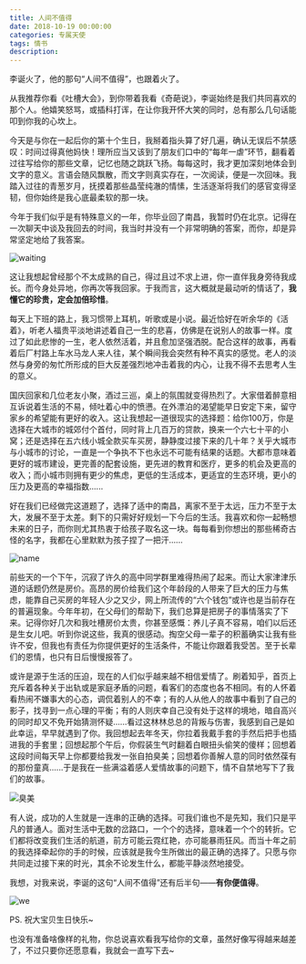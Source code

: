 ```yaml
---
title: 人间不值得
date: 2018-10-19 00:00:00
categories: 专属天使
tags: 情书
description: 
---
```


李诞火了，他的那句“人间不值得”，也跟着火了。

从我推荐你看《吐槽大会》，到你带着我看《奇葩说》，李诞始终是我们共同喜欢的那个人。他嬉笑怒骂，或插科打诨，在让你我开怀大笑的同时，总有那么几句话能叩到你我的心坎上。

今天是与你在一起后你的第十个生日，我掰着指头算了好几遍，确认无误后不禁感叹：时间过得真他妈快！理所应当又该到了朋友们口中的“每年一虐”环节，翻看着过往写给你的那些文章，记忆也随之跳跃飞扬。每每这时，我才更加深刻地体会到文字的意义。言语会随风飘散，而文字则真实存在，一次阅读，便是一次回味。我踏入过往的青葱岁月，抚摸着那些晶莹纯澈的情愫，生活逐渐将我们的感官变得坚韧，但你始终是我心底最柔软的那一块。

今年于我们似乎是有特殊意义的一年，你毕业回了南昌，我暂时仍在北京。记得在一次聊天中谈及我回去的时间，我当时并没有一个非常明确的答案，而你，却是异常坚定地给了我答案。

  ![waiting](/photos/人间不值得/waiting.png)

这让我想起曾经那个不太成熟的自己，得过且过不求上进，你一直伴我身旁待我成长。而今身处异地，你再次等我回家。于我而言，这大概就是最动听的情话了，**我懂它的珍贵，定会加倍珍惜**。

每天上下班的路上，我习惯带上耳机，听歌或是小说。最近恰好在听余华的《活着》，听老人福贵平淡地讲述着自己一生的悲喜，仿佛是在说别人的故事一样。度过了如此悲惨的一生，老人依然活着，并且愈加坚强洒脱。配合这样的故事，再看着后厂村路上车水马龙人来人往，某个瞬间我会突然有种不真实的感觉。老人的淡然与身旁的匆忙所形成的巨大反差强烈地冲击着我的内心，让我不得不去思考人生的意义。

国庆回家和几位老友小聚，酒过三巡，桌上的氛围就变得热烈了。大家借着醉意相互诉说着生活的不易，倾吐着心中的愤懑。在外漂泊的渴望能早日安定下来，留守家乡的希望能有更好的收入。这让我想起一道很现实的选择题：给你100万，你是选择在大城市的城郊付个首付，同时背上几百万的贷款，换来一个六七十平的小窝；还是选择在五六线小城全款买车买房，静静度过接下来的几十年？关乎大城市与小城市的讨论，一直是一个争执不下也永远不可能有结果的话题。大都市意味着更好的城市建设，更完善的配套设施，更先进的教育和医疗，更多的机会及更高的收入；而小城市则拥有更少的焦虑，更低的生活成本，更适宜的生态环境，更小的压力及更高的幸福指数......

好在我们已经做完这道题了，选择了适中的南昌，离家不至于太远，压力不至于太大，发展不至于太差。剩下的只需好好规划一下今后的生活。我喜欢和你一起畅想未来的日子，而你则尤其热衷于给孩子取名这一块。每每看到你想出的那些稀奇古怪的名字，我都在心里默默为孩子捏了一把汗......

  ![name](/photos/人间不值得/name.png)

前些天的一个下午，沉寂了许久的高中同学群里难得热闹了起来。而让大家津津乐道的话题仍然是房价。高昂的房价给我们这个年龄段的人带来了巨大的压力与焦虑，能靠自己买房的年轻人少之又少，网上所流传的“六个钱包”或许也是当前存在的普遍现象。今年年初，在父母们的帮助下，我们总算是把房子的事情落实了下来。记得你好几次和我吐槽房价太贵，你甚至感慨：养儿子真不容易，咱们以后还是生女儿吧。听到你说这些，我真的很感动。掏空父母一辈子的积蓄确实让我有些许不安，但我也有责任为你提供更好的生活条件，不能让你跟着我受苦。至于长辈们的恩情，也只有日后慢慢报答了。

或许是源于生活的压迫，现在的人们似乎越来越不相信爱情了。刷着知乎，首页上充斥着各种关于出轨或是家庭矛盾的问题，看客们的态度也各不相同。有的人怀着看热闹不嫌事大的心态，调侃着别人的不幸；有的人从他人的故事中看到了自己的影子，找寻到一点心理的平衡；有的人则庆幸自己没有处于这样的境地，暗自高兴的同时却又不免开始猜测怀疑......看过这林林总总的背叛与伤害，我感到自己是如此幸运，早早就遇到了你。我回想起去年冬天，你拉着我戴手套的手然后把手也插进我的手套里；回想起那个午后，你假装生气时翻着白眼扭头偷笑的傻样；回想着这段时间每天早上你都要给我发一张自拍臭美；回想着你善解人意的同时依然葆有的那份童真......于是我在一些满溢着感人爱情故事的问题下，情不自禁地写下了我们的故事。

  ![臭美](/photos/人间不值得/choumei.jpg)

有人说，成功的人生就是一连串的正确的选择。可我们谁也不是先知，我们只是平凡的普通人。面对生活中无数的岔路口，一个个的选择，意味着一个个的转折。它们都将改变我们生活的航道，前方可能云霓红艳，亦可能暴雨狂风。而当十年之前的我选择牵起你的手的时候，应该就是我今生所做出的最正确的选择了。只愿与你共同走过接下来的时光，其余不论发生什么，都能平静淡然地接受。

我想，对我来说，李诞的这句“人间不值得”还有后半句——**有你便值得**。

  ![we](/photos/人间不值得/we.jpg)

PS. 祝大宝贝生日快乐~

也没有准备啥像样的礼物，你总说喜欢看我写给你的文章，虽然好像写得越来越差了，不过只要你还愿意看，我就会一直写下去~